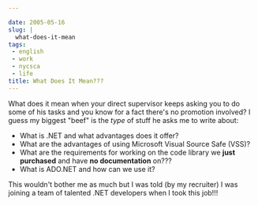 ```yaml
---

date: 2005-05-16
slug: |
  what-does-it-mean
tags:
 - english
 - work
 - nycsca
 - life
title: What Does It Mean???
---
```


What does it mean when your direct supervisor keeps asking you to do
some of his tasks and you know for a fact there's no promotion involved?
I guess my biggest "beef" is the *type* of stuff he asks me to write
about:

-   What is .NET and what advantages does it offer?
-   What are the advantages of using Microsoft Visual Source Safe (VSS)?
-   What are the requirements for working on the code library we **just
    purchased** and have **no documentation** on???
-   What is ADO.NET and how can we use it?

This wouldn't bother me as much but I was told (by my recruiter) I was
joining a team of talented .NET developers when I took this job!!!
